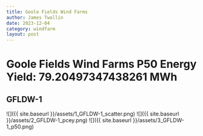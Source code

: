 ```yaml
---
title: Goole Fields Wind Farms
author: James Twallin
date: 2023-12-04
category: windfarm
layout: post
---
```

# Goole Fields Wind Farms P50 Energy Yield: 79.20497347438261 MWh

GFLDW-1
-------------
![]({{ site.baseurl }}/assets/1_GFLDW-1_scatter.png)
![]({{ site.baseurl }}/assets/2_GFLDW-1_pcey.png)
![]({{ site.baseurl }}/assets/3_GFLDW-1_p50.png)

